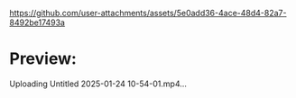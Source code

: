 
https://github.com/user-attachments/assets/5e0add36-4ace-48d4-82a7-8492be17493a
# Preview:



Uploading Untitled 2025-01-24 10-54-01.mp4…
